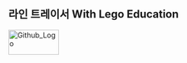 ## 라인 트레이서 With Lego Education

<img src="https://scontent-gmp1-1.cdninstagram.com/v/t51.2885-15/280872891_4978593362196210_452841310616476460_n.jpg?stp=dst-jpg_e35&_nc_ht=scontent-gmp1-1.cdninstagram.com&_nc_cat=106&_nc_ohc=3MKPXKhG_EEAX-4ThgY&edm=ALlQn9MBAAAA&ccb=7-4&ig_cache_key=MjgzNzY2MjM1NDE4NDE0NDkyMQ%3D%3D.2-ccb7-4&oh=00_AT_JGIBM0bnLXVQEBSyQtJ7pWg246PF6gP6Xjf-Xddhnsw&oe=6281872D&_nc_sid=48a2a6
" width="100px" height="50px" title="Github_Logo"></img>
